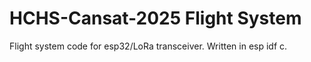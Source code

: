 # HCHS-Cansat-2025 Flight System
Flight system code for esp32/LoRa transceiver. Written in esp idf c.